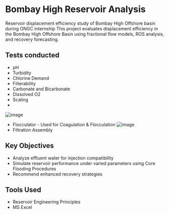 # Bombay High Reservoir Analysis
Reservoir displacement efficiency study of Bombay High Offshore basin during ONGC internship
This project evaluates displacement efficiency in the Bombay High Offshore Basin using fractional flow models, ROS analysis, and recovery forecasting.

## Tests conducted
- pH
- Turbidity
- Chlorine Demand
- Filterability
- Carbonate and Bicarbonate
- Dissolved O2
- Scaling
- 
![image](https://github.com/user-attachments/assets/c7472757-5bac-47e2-ae09-ce9d4ec0ef3e)
- Flocculator - Used for Coagulation & Flocculation
![image](https://github.com/user-attachments/assets/df9a7e57-9ed9-4149-a15a-233576b32a84)
- Filtration Assembly
  
## Key Objectives
- Analyze effluent water for injection compatibility
- Simulate reservoir performance under varied parameters using Core Flooding Procedures
- Recommend enhanced recovery strategies

## Tools Used
- Reservoir Engineering Principles
- MS Excel
